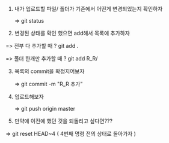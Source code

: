 1. 내가 업로드할 파일/ 폴더가 기존에서 어떤게 변경되었는지 확인하자

   => git status

2.  변경된 상태를 확인 했으면 add해서 목록에 추가하자

   => 전부 다 추가할 때 ?  git add .

   =>  폴더 한개만 추가할 때 ?  git add R_R/

3. 목록의 commit을 확정지어보자

   => git commit -m "R_R 추가"

4. 업로드해보자

   => git push origin master

5.  만약에 이전에 했던 것을 되돌리고 싶다면???

   => git reset HEAD~4 ( 4번째 명령 전의 상태로 돌아가자 )